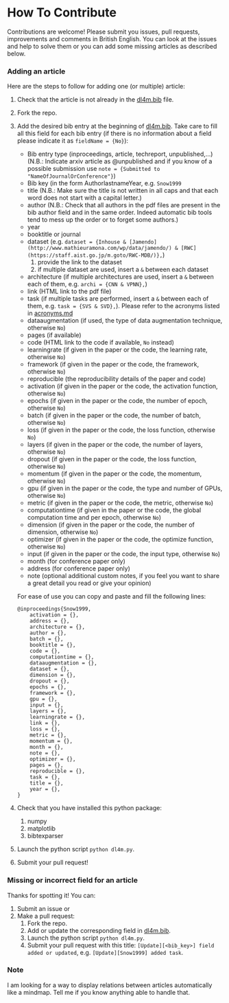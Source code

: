 # How To Contribute

Contributions are welcome!
Please submit you issues, pull requests, improvements and comments in British English.
You can look  at the issues and help to solve them or you can add some missing articles as described below.
   
### Adding an article

Here are the steps to follow for adding one (or multiple) article:
1. Check that the article is not already in the [dl4m.bib](dl4m.bib) file.
2. Fork the repo.
3. Add the desired bib entry at the beginning of [dl4m.bib](dl4m.bib). Take care to fill all this field for each bib entry (if there is no information about a field please indicate it as `fieldName = {No}`):
    - Bib entry type (inproceedings, article, techreport, unpublished,...) (N.B.: Indicate arxiv article as @unpublished and if you know of a possible submission use `note = {Submitted to "NameOfJournalOrConference"}`)
    - Bib key (in the form AuthorlastnameYear, e.g. `Snow1999`
    - title (N.B.: Make sure the title is not written in all caps and that each word does not start with a capital letter.)
    - author (N.B.: Check that all authors in the pdf files are present in the bib author field and in the same order. Indeed automatic bib tools tend to mess up the order or to forget some authors.)
    - year
    - booktitle or journal
    - dataset (e.g. `dataset = {Inhouse & [Jamendo](http://www.mathieuramona.com/wp/data/jamendo/) & [RWC](https://staff.aist.go.jp/m.goto/RWC-MDB/)},`)
        1. provide the link to the dataset  
        2. if multiple dataset are used, insert a ` & ` between each dataset
    - architecture (if multiple architectures are used, insert a ` & ` between each of them, e.g. `archi = {CNN & VPNN},`)
    - link (HTML link to the pdf file)
    - task (if multiple tasks are performed, insert a ` & ` between each of them, e.g. `task = {SVS & SVD},`). Please refer to the acronyms listed in [acronyms.md](acronyms.md)
    - dataaugmentation (if used, the type of data augmentation technique, otherwise `No`)
    - pages (if available)
    - code (HTML link to the code if available, `No` instead)
    - learningrate (if given in the paper or the code, the learning rate, otherwise `No`)
    - framework (if given in the paper or the code, the framework, otherwise `No`)
    - reproducible (the reproducibility details of the paper and code)
    - activation (if given in the paper or the code, the activation function, otherwise `No`)
    - epochs (if given in the paper or the code, the number of epoch, otherwise `No`)
    - batch (if given in the paper or the code, the number of batch, otherwise `No`)
    - loss (if given in the paper or the code, the loss function, otherwise `No`)
    - layers (if given in the paper or the code, the number of layers, otherwise `No`)
    - dropout (if given in the paper or the code, the loss function, otherwise `No`)
    - momentum (if given in the paper or the code, the momentum, otherwise `No`)
    - gpu (if given in the paper or the code, the type and number of GPUs, otherwise `No`)
    - metric (if given in the paper or the code, the metric, otherwise `No`)
    - computationtime (if given in the paper or the code, the global computation time and per epoch, otherwise `No`)
    - dimension (if given in the paper or the code, the number of dimension, otherwise `No`)
    - optimizer (if given in the paper or the code, the optimize function, otherwise `No`)
    - input (if given in the paper or the code, the input type, otherwise `No`)
    - month (for conference paper only)
    - address (for conference paper only)
    - note (optional additional custom notes, if you feel you want to share a great detail you read or give your opinion)

    For ease of use you can copy and paste and fill the following lines:
    ```
    @inproceedings{Snow1999,
        activation = {},
        address = {},
        architecture = {},
        author = {},
        batch = {},
        booktitle = {},
        code = {},
        computationtime = {},
        dataaugmentation = {},
        dataset = {},
        dimension = {},
        dropout = {},
        epochs = {},
        framework = {},
        gpu = {},
        input = {},
        layers = {},
        learningrate = {},
        link = {},
        loss = {},
        metric = {},
        momentum = {},
        month = {},
        note = {},
        optimizer = {},
        pages = {},
        reproducible = {},
        task = {},
        title = {},
        year = {},
    }
    ```
4. Check that you have installed this python package:
    1. numpy
    2. matplotlib
    3. bibtexparser
5. Launch the python script `python dl4m.py`.
6. Submit your pull request!

### Missing or incorrect field for an article

Thanks for spotting it! You can:
1. Submit an issue or
2. Make a pull request:
    1. Fork the repo.
    2. Add or update the corresponding field in [dl4m.bib](dl4m.bib).
    3. Launch the python script `python dl4m.py`.
    4. Submit your pull request with this title: `[Update][<bib_key>] field added or updated`, e.g. `[Update][Snow1999] added task`.

### Note

I am looking for a way to display relations between articles automatically like a mindmap. Tell me if you know anything able to handle that.
